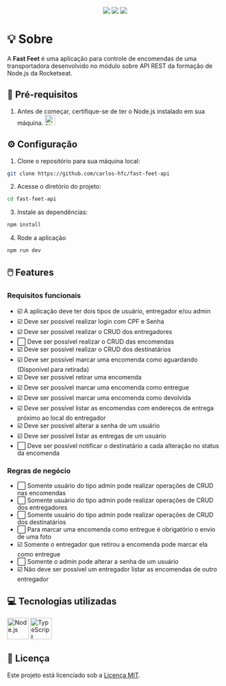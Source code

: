 <p align="center">
  <img src="https://img.shields.io/badge/node-v18.18.2-339933?style=flat&logo=nodedotjs&logoColor=%23339933" />
  <img src="https://img.shields.io/badge/npm-v9.8.1-CB3837?style=flat&logo=npm" />
  <img src="https://img.shields.io/badge/feito_por-Carlos_Faustino-black" />
</p>

# :bulb: Sobre

A **Fast Feet** é uma aplicação para controle de encomendas de uma transportadora desenvolvido no módulo sobre API REST da formação de Node.js da Rocketseat.

## :page_with_curl: Pré-requisitos

1. Antes de começar, certifique-se de ter o Node.js instalado em sua máquina. 
    <a href="https://nodejs.org">
      <img width="24" src="https://user-images.githubusercontent.com/25181517/183568594-85e280a7-0d7e-4d1a-9028-c8c2209e073c.png" alt="Node.js" title="Node.js"/>
    </a>

## :gear: Configuração

1. Clone o repositório para sua máquina local:

```bash
git clone https://github.com/carlos-hfc/fast-feet-api
```

2. Acesse o diretório do projeto:

```bash
cd fast-feet-api
```

3. Instale as dependências:

```bash
npm install
```

4. Rode a aplicação

```bash
npm run dev
```

## :computer_mouse: Features

### Requisitos funcionais

- :ballot_box_with_check: A aplicação deve ter dois tipos de usuário, entregador e/ou admin
- :ballot_box_with_check: Deve ser possível realizar login com CPF e Senha
- :ballot_box_with_check: Deve ser possível realizar o CRUD dos entregadores
- :white_large_square: Deve ser possível realizar o CRUD das encomendas
- :ballot_box_with_check: Deve ser possível realizar o CRUD dos destinatários
- :ballot_box_with_check: Deve ser possível marcar uma encomenda como aguardando (Disponível para retirada)
- :ballot_box_with_check: Deve ser possível retirar uma encomenda
- :ballot_box_with_check: Deve ser possível marcar uma encomenda como entregue
- :ballot_box_with_check: Deve ser possível marcar uma encomenda como devolvida
- :ballot_box_with_check: Deve ser possível listar as encomendas com endereços de entrega próximo ao local do entregador
- :ballot_box_with_check: Deve ser possível alterar a senha de um usuário
- :ballot_box_with_check: Deve ser possível listar as entregas de um usuário
- :white_large_square: Deve ser possível notificar o destinatário a cada alteração no status da encomenda

### Regras de negócio

- :white_large_square: Somente usuário do tipo admin pode realizar operações de CRUD nas encomendas
- :white_large_square: Somente usuário do tipo admin pode realizar operações de CRUD dos entregadores
- :white_large_square: Somente usuário do tipo admin pode realizar operações de CRUD dos destinatários
- :white_large_square: Para marcar uma encomenda como entregue é obrigatório o envio de uma foto
- :ballot_box_with_check: Somente o entregador que retirou a encomenda pode marcar ela como entregue
- :white_large_square: Somente o admin pode alterar a senha de um usuário
- :ballot_box_with_check: Não deve ser possível um entregador listar as encomendas de outro entregador

## :computer: Tecnologias utilizadas

<p float="left">
  <img width="50" src="https://user-images.githubusercontent.com/25181517/183568594-85e280a7-0d7e-4d1a-9028-c8c2209e073c.png" alt="Node.js" title="Node.js"/>
  <img width="50" src="https://user-images.githubusercontent.com/25181517/183890598-19a0ac2d-e88a-4005-a8df-1ee36782fde1.png" alt="TypeScript" title="TypeScript"/>
</p>

## :page_facing_up: Licença

Este projeto está licenciado sob a [Licença MIT](LICENSE).